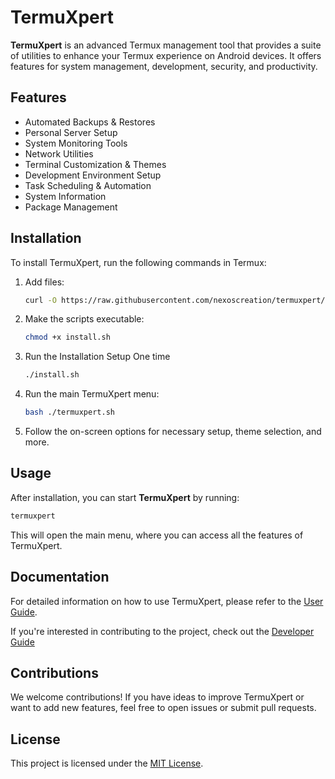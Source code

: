# **TermuXpert**

**TermuXpert** is an advanced Termux management tool that provides a suite of utilities to enhance your Termux experience on Android devices. It offers features for system management, development, security, and productivity.

## **Features**

- Automated Backups & Restores
- Personal Server Setup
- System Monitoring Tools
- Network Utilities
- Terminal Customization & Themes
- Development Environment Setup
- Task Scheduling & Automation
- System Information
- Package Management

## **Installation**

To install TermuXpert, run the following commands in Termux:

1. Add files:
   ```bash
   curl -O https://raw.githubusercontent.com/nexoscreation/termuxpert/main/install.sh
   ```

3. Make the scripts executable:

   ```bash
   chmod +x install.sh
   ```

4. Run the Installation Setup One time
   ```bash
   ./install.sh
   ```

5. Run the main TermuXpert menu:

   ```bash
   bash ./termuxpert.sh
   ```

6. Follow the on-screen options for necessary setup, theme selection, and more.

## **Usage**
After installation, you can start **TermuXpert** by running:

```bash
termuxpert
```
This will open the main menu, where you can access all the features of TermuXpert.

## **Documentation**

For detailed information on how to use TermuXpert, please refer to the <a href="docs/user_guide.md" className="text-blue-600 hover:underline">User Guide</a>. 

If you're interested in contributing to the project, check out the <a href="docs/developer_guide.md" className="text-blue-600 hover:underline">Developer Guide</a>

## **Contributions**

We welcome contributions! If you have ideas to improve TermuXpert or want to add new features, feel free to open issues or submit pull requests.

## **License**

This project is licensed under the [MIT License](LICENSE).